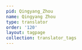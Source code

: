 ```yaml
---
pid: Qingyang_Zhou
name: Qingyang Zhou
type: translator
order: '120'
layout: tagpage
collection: translator_tags
---
```

